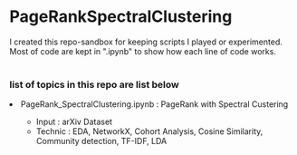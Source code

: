 # PageRankSpectralClustering

I created this repo-sandbox for keeping scripts I played or experimented.</br>
Most of code are kept in ".ipynb" to show how each line of code works.</br>
</br>
### list of topics in this repo are list below </br>
<li> PageRank_SpectralClustering.ipynb : PageRank with Spectral Custering </li>
  <ul>
    <ul>
    <li> Input : arXiv Dataset </li>
    <li> Technic : EDA, NetworkX, Cohort Analysis, Cosine Similarity, Community detection, TF-IDF, LDA </li>
    </ul>
  </ul>
